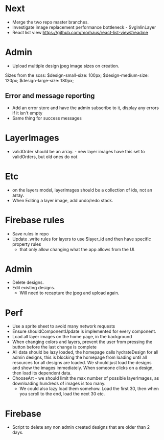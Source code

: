 # Next
  - Merge the two repo master branches.
  - Investigate image replacement performance bottleneck - SvgInlinLayer
  - React list view https://github.com/morhaus/react-list-view#readme

# Admin
- Upload multiple design jpeg image sizes on creation.

Sizes from the scss:
$design-small-size: 100px;
$design-medium-size: 120px;
$design-large-size: 180px;

## Error and message reporting
- Add an error store and have the admin subscribe to it, display any errors if it isn't empty
- Same thing for success messages

# LayerImages
- validOrder should be an array. - new layer images have this set to validOrders, but old ones do not

# Etc
- on the layers model, layerImages should be a collection of ids, not an array.
- When Editing a layer image, add undo/redo stack.

# Firebase rules
- Save rules in repo
- Update .write rules for layers to use $layer_id and then have specific property rules
  - that only allow changing what the app allows from the UI.

# Admin
  - Delete designs.
  - Edit existing designs.
    - Will need to recapture the jpeg and upload again.

# Perf
  - Use a sprite sheet to avoid many network requests
  - Ensure shouldComponentUpdate is implemented for every component.
  - Load all layer images on the home page, in the background
  - When changing colors and layers, prevent the user from pressing the button before the last change is complete
  - All data should be lazy loaded, the homepage calls hydrateDesign for all admin designs, this is blocking the
    homepage from loading until all resources for all designs are loaded. We should just load the designs and show the images
    immediately. When someone clicks on a design, then load its dependent data.
  - ChooseArt - we should limit the max number of possible layerImages, as downloading hundreds of images is too many.
    - We could also lazy load them somehow. Load the first 30, then when you scroll to the end, load the next 30 etc.

# Firebase
  - Script to delete any non admin created designs that are older than 2 days.

